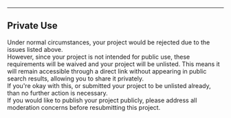---

## Private Use

Under normal circumstances, your project would be rejected due to the issues listed above.  
However, since your project is not intended for public use, these requirements will be waived and your project will be unlisted. This means it will remain accessible through a direct link without appearing in public search results, allowing you to share it privately.  
If you're okay with this, or submitted your project to be unlisted already, than no further action is necessary.  
If you would like to publish your project publicly, please address all moderation concerns before resubmitting this project.
